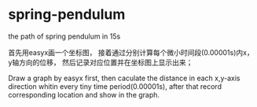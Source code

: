 # spring-pendulum
the path of spring pendulum in 15s

首先用easyx画一个坐标图，
接着通过分别计算每个微小时间段(0.00001s)内x，y轴方向的位移，
然后记录对应位置并在坐标图上显示出来；

Draw a graph by easyx first,
then caculate the distance in each x,y-axis direction whitin every tiny time period(0.00001s),
after that record corresponding location and show in the graph.

